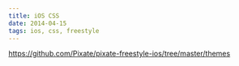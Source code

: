 ```yaml
---
title: iOS CSS
date: 2014-04-15
tags: ios, css, freestyle
---
```











<https://github.com/Pixate/pixate-freestyle-ios/tree/master/themes>